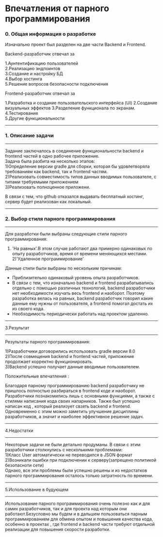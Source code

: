 # Впечатления от парного программирования 
### 0. Общая информация о разработке 
Изначально проект был разделен на две части Backend и Frontend. 

Backend-разработчик отвечал за
  
1.Аунтентификацию пользователей  
2.Реализацию эндпоинтов  
3.Создание и настройку БД    
4.Выбор хостинга  
5.Решение вопросов безопасности подключения  
  
Frontend-разработчик отвечал 
за 
     
1.Разработка и создание пользовательского интерфейса (UI)
2.Создание визуальных эффектов
3.Разделение функционала по экранам.  
4.Тестирование   
5.Другие функциональности

---

### 1. Описание задачи 
---

Задание заключалось в соединение функциональности backend и frontend частей в одно рабочее приложение.  
Задача была разбита на несколько этапов:  
1)Определение версии gradle для сборки, которая бы удовлетворяла требованиям как backend, так и frontend частям.  
2)Реализовать совместимость типов данных вводимых пользователе, с типами требуемыми приложением   
3)Реализовать полноценное приложени.
  
В связи с тем, что github отказался выдавать бесплатный хостинг, сервер будет реализован как локальный.

---
### 2. Выбор стиля парного программирования 
---

Для разработки были выбраны следующие стили парного программирования:
1) 'На равных'.В этом случае работают два примерно одинаковых по опыту разработчиков, время от времени меняющихся местами.
2)'Удаленное программирование' 

Данные стили были выбраны по нескольким причинам: 
- Приблизительно одинаковый уровень опыта разработчиков. 
- В связи с тем, что изначально backend и frontend разрабатывались отдельно с помощью различных технологий, backend разработчики нет необходимости изучать весь frontend и наоборот. Поэтому разработка велась на равных, backend разработчик говорил какие данные ему нужны от пользователя, а frontend помогал достать их из своего кода.
- Необходимость периодически работать над проектом удаленно.

---
3.Результат 

---
Результаты парного программирования:

1)Разработчики договорились использовать gradle версии 8.0   
2)После совмещения backend и frontend частей, приложение продолжает корректно функционировать.   
3)Backend успешно получает данные вводимые пользователем.

Положительные впечатления :  

Благодаря парному программированию backend разработчику не пришлось полностью разбираться в frontend коде и наоборот. Разработчики познакомились лишь с основными функциями, а также с стилями написания кода своих напарников. Также был успешно написан код , который реализует свзять  backend и frontend. Одновременно с этим можно заметить улучшение дисциплины разработчиков, а значит и наиболее эффективное решение задач.

---
4.Недостатки

---
Некоторые задачи не были детально продуманы. В связи с этим разработчики столкнулись с несколькими проблемами:  
1)Класс User автоматически не переводился в JSON формат 
2)Возникали ошибки при подключении к серверу(запрещено политикой безопасноти сети)  
Однако, все эти проблемы были успешно решены и из недостатков парного программирования осталось только затратность по времени. 

---
5.Использование в будующем

---
Использование парного программирования очень полезно как и для самих разработчиков, так и для проекта над которым они работают.Безусловно мы будем и в дальшем пользоваться парным программированием для обмена опытом и повышения качества кода, особенно в проектах , где frontend и backend части требуют отдельной реализации для повышения скорости разработки.
